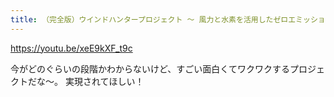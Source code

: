 ```yaml
---
title: （完全版）ウインドハンタープロジェクト ～ 風力と水素を活用したゼロエミッション事業 ～ - YouTube
---
```


https://youtu.be/xeE9kXF_t9c

今がどのぐらいの段階かわからないけど、すごい面白くてワクワクするプロジェクトだな〜。
実現されてほしい！

